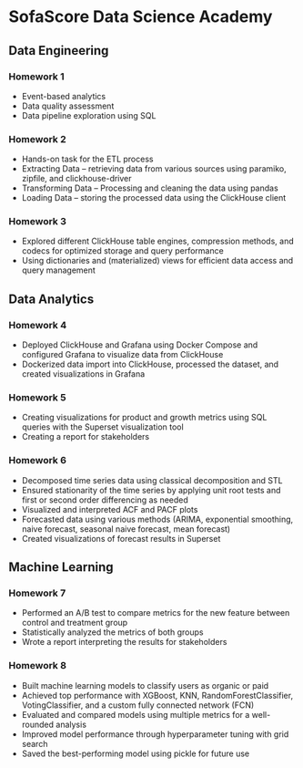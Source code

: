# SofaScore Data Science Academy

## Data Engineering

### Homework 1
- Event-based analytics  
- Data quality assessment  
- Data pipeline exploration using SQL  

### Homework 2
- Hands-on task for the ETL process  
- Extracting Data – retrieving data from various sources using paramiko, zipfile, and clickhouse-driver  
- Transforming Data – Processing and cleaning the data using pandas  
- Loading Data – storing the processed data using the ClickHouse client  

### Homework 3
- Explored different ClickHouse table engines, compression methods, and codecs for optimized storage and query performance  
- Using dictionaries and (materialized) views for efficient data access and query management  

## Data Analytics

### Homework 4
- Deployed ClickHouse and Grafana using Docker Compose and configured Grafana to visualize data from ClickHouse  
- Dockerized data import into ClickHouse, processed the dataset, and created visualizations in Grafana  

### Homework 5
- Creating visualizations for product and growth metrics using SQL queries with the Superset visualization tool  
- Creating a report for stakeholders  

### Homework 6
- Decomposed time series data using classical decomposition and STL  
- Ensured stationarity of the time series by applying unit root tests and first or second order differencing as needed  
- Visualized and interpreted ACF and PACF plots  
- Forecasted data using various methods (ARIMA, exponential smoothing, naive forecast, seasonal naive forecast, mean forecast)  
- Created visualizations of forecast results in Superset  

## Machine Learning

### Homework 7
- Performed an A/B test to compare metrics for the new feature between control and treatment group  
- Statistically analyzed the metrics of both groups  
- Wrote a report interpreting the results for stakeholders  

### Homework 8
- Built machine learning models to classify users as organic or paid  
- Achieved top performance with XGBoost, KNN, RandomForestClassifier, VotingClassifier, and a custom fully connected network (FCN)  
- Evaluated and compared models using multiple metrics for a well-rounded analysis  
- Improved model performance through hyperparameter tuning with grid search  
- Saved the best-performing model using pickle for future use  
